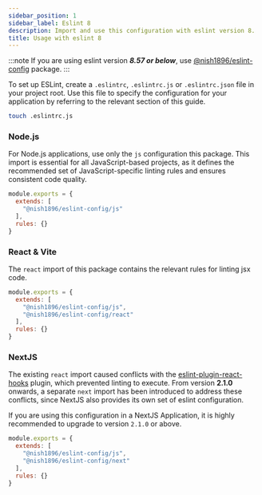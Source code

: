 ```yaml
---
sidebar_position: 1
sidebar_label: Eslint 8
description: Import and use this configuration with eslint version 8.
title: Usage with eslint 8
---
```


:::note
If you are using eslint version ***8.57 or below***, use [@nish1896/eslint-config](https://www.npmjs.com/package/@nish1896/eslint-config) package.
:::

To set up ESLint, create a `.eslintrc`, `.eslintrc.js` or `.eslintrc.json` file in your project root. Use this file to specify the configuration for your application by referring to the relevant section of this guide.

```bash
touch .eslintrc.js
```

### Node.js

For Node.js applications, use only the `js` configuration this package. This import is essential for all JavaScript-based projects, as it defines the recommended set of JavaScript-specific linting rules and ensures consistent code quality.

```js
module.exports = {
  extends: [
    "@nish1896/eslint-config/js"
  ],
  rules: {}
}
```

### React & Vite

The `react` import of this package contains the relevant rules for linting jsx code.

```js
module.exports = {
  extends: [
    "@nish1896/eslint-config/js",
    "@nish1896/eslint-config/react"
  ],
  rules: {}
}
```

### NextJS

The existing `react` import caused conflicts with the [eslint-plugin-react-hooks](https://www.npmjs.com/package/eslint-plugin-react-hooks) plugin, which prevented linting to execute. From version **2.1.0** onwards, a separate `next` import has been introduced to address these conflicts, since NextJS also provides its own set of eslint configuration.

If you are using this configuration in a NextJS Application, it is highly recommended to upgrade to version `2.1.0` or above.

```js
module.exports = {
  extends: [
    "@nish1896/eslint-config/js",
    "@nish1896/eslint-config/next"
  ],
  rules: {}
}
```
